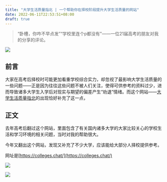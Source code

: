 ```yaml
---
title: "大学生活质量指北 | 一个帮助你在择校阶段提升大学生活质量的网站"
date: 2022-06-11T22:53:51+08:00
draft: true
---
```


> “卧槽，你咋不早点发”“学校里连个p都没有"——一位21届高考的朋友对我的分享的评论。

![](https://cdn.youngzm.com/imgs/recommend-website-for-gaokao-0.png)

<!--more-->

## 前言

大家在高考后择校时可能更加看重学校综合实力，却忽视了最影响大学生活质量的一些问题——正是因为往往这些问题不被人们关注，使得可供参考的资料过少，进而导致诸多大学生入学后对现实与期望的偏差产生“劝退”情绪。而这个网站——[大学生活质量指北](https://colleges.chat/)的出现恰好补充了这一点，

## 正文
去年高考后翻过这个网站，里面包含了有关国内诸多大学的大家比较关心的学校生活和学习环境的相关问题，当时对我的帮助很大。

今年又翻出这个网站，发现又补充了不少大学，应该能给大部分人择校提供参考。

网址是[https://colleges.chat/](https://colleges.chat/)

![](https://cdn.youngzm.com/blogfiles/recommend-website-for-gaokao-1.png)

![](https://cdn.youngzm.com/blogfiles/recommend-website-for-gaokao-2.png)